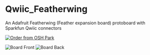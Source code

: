 # Qwiic_Featherwing
An Adafruit Featherwing (Feather expansion board) protoboard with Sparkfun Qwiic connectors


<a href="https://oshpark.com/shared_projects/GCelqpc8"><img src="https://oshpark.com/assets/badge-5b7ec47045b78aef6eb9d83b3bac6b1920de805e9a0c227658eac6e19a045b9c.png" alt="Order from OSH Park"></img></a>

![Board Front](https://644db4de3505c40a0444-327723bce298e3ff5813fb42baeefbaa.ssl.cf1.rackcdn.com/86917ea349cb6ec85d53237cc9e51b42.png "Board Front")
![Board Back](https://644db4de3505c40a0444-327723bce298e3ff5813fb42baeefbaa.ssl.cf1.rackcdn.com/6d66b4b44871a9e4e0cf8b264f2a4916.png "Board Back")





